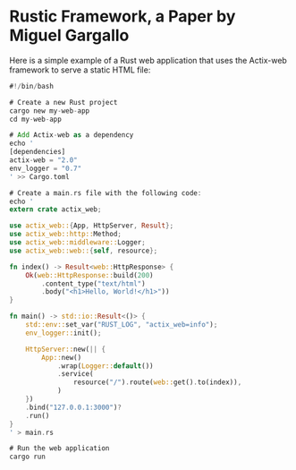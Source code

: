 # Rustic Framework, a Paper by Miguel Gargallo

Here is a simple example of a Rust web application that uses the Actix-web framework to serve a static HTML file:

```rust
#!/bin/bash

# Create a new Rust project
cargo new my-web-app
cd my-web-app

# Add Actix-web as a dependency
echo '
[dependencies]
actix-web = "2.0"
env_logger = "0.7"
' >> Cargo.toml

# Create a main.rs file with the following code:
echo '
extern crate actix_web;

use actix_web::{App, HttpServer, Result};
use actix_web::http::Method;
use actix_web::middleware::Logger;
use actix_web::web::{self, resource};

fn index() -> Result<web::HttpResponse> {
    Ok(web::HttpResponse::build(200)
        .content_type("text/html")
        .body("<h1>Hello, World!</h1>"))
}

fn main() -> std::io::Result<()> {
    std::env::set_var("RUST_LOG", "actix_web=info");
    env_logger::init();

    HttpServer::new(|| {
        App::new()
            .wrap(Logger::default())
            .service(
                resource("/").route(web::get().to(index)),
            )
    })
    .bind("127.0.0.1:3000")?
    .run()
}
' > main.rs

# Run the web application
cargo run
```
